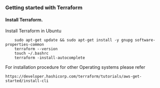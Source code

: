 ### Getting started with Terraform
#### Install Terraform.

Install Terraform in Ubuntu

``` 
    sudo apt-get update && sudo apt-get install -y gnupg software-properties-common
    terraform --version
    touch ~/.bashrc
    terraform -install-autocomplete
```
For installation procedure for other Operating systems please refer

```
https://developer.hashicorp.com/terraform/tutorials/aws-get-started/install-cli
```